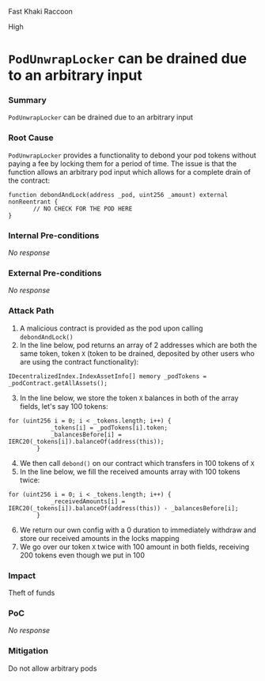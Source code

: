 Fast Khaki Raccoon

High

# `PodUnwrapLocker` can be drained due to an arbitrary input

### Summary

`PodUnwrapLocker` can be drained due to an arbitrary input

### Root Cause

`PodUnwrapLocker` provides a functionality to debond your pod tokens without paying a fee by locking them for a period of time. The issue is that the function allows an arbitrary pod input which allows for a complete drain of the contract:
```solidity
function debondAndLock(address _pod, uint256 _amount) external nonReentrant {
       // NO CHECK FOR THE POD HERE
}
```

### Internal Pre-conditions

_No response_

### External Pre-conditions

_No response_

### Attack Path

1. A malicious contract is provided as the pod upon calling `debondAndLock()`
2. In the line below, pod returns an array of 2 addresses which are both the same token, token `X` (token to be drained, deposited by other users who are using the contract functionality):
```solidity
IDecentralizedIndex.IndexAssetInfo[] memory _podTokens = _podContract.getAllAssets();
```
3. In the line below, we store the token `X` balances in both of the array fields, let's say 100 tokens:
```solidity
for (uint256 i = 0; i < _tokens.length; i++) {
            _tokens[i] = _podTokens[i].token;
            _balancesBefore[i] = IERC20(_tokens[i]).balanceOf(address(this));
        }
```
4. We then call `debond()` on our contract which transfers in 100 tokens of `X`
5. In the line below, we fill the received amounts array with 100 tokens twice:
```solidity
for (uint256 i = 0; i < _tokens.length; i++) {
            _receivedAmounts[i] = IERC20(_tokens[i]).balanceOf(address(this)) - _balancesBefore[i];
        }
```
6. We return our own config with a 0 duration to immediately withdraw and store our received amounts in the locks mapping
7. We go over our token `X` twice with 100 amount in both fields, receiving 200 tokens even though we put in 100

### Impact

Theft of funds

### PoC

_No response_

### Mitigation

Do not allow arbitrary pods